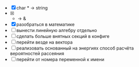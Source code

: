 
* [x] char * -> string
* [x] * -> &
* [x] разобраться в математике
* [ ] вынести линейную алгебру отдельно
* [ ] сделать больше внятных секций в конфиге
* [ ] перейти везде на вектора
* [ ] реализовать основанный на энергиях способ расчёта вероятностей рассеяния
* [ ] перейти от номера переменной к имени
